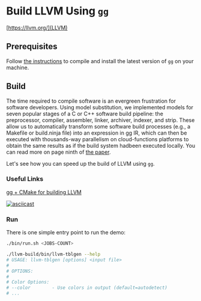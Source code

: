 # Build LLVM Using `gg`

[https://llvm.org/](LLVM)

## Prerequisites

Follow [the instructions](https://github.com/StanfordSNR/gg/blob/master/README.md#build-directions) to compile and install the latest version of `gg` on your machine.

## Build

The time required to compile software is an evergreen frustration for software developers. Using model substitution, we implemented models for seven popular stages of a C or C++ software build pipeline: the preprocessor, compiler, assembler, linker, archiver, indexer, and strip. These allow us to automatically transform some software build processes (e.g., a Makefile or build.ninja file) into an expression in gg IR, which can then be executed with thousands-way parallelism on cloud-functions platforms to obtain the same results as if the build system hadbeen executed locally. You can read more on page ninth of [the paper](https://www.usenix.org/system/files/atc19-fouladi.pdf).

Let's see how you can speed up the build of LLVM using `gg`.

### Useful Links

[gg + CMake for building LLVM](https://github.com/StanfordSNR/gg/issues/22)

[![asciicast](https://asciinema.org/a/262982.svg)](https://asciinema.org/a/262982)

### Run

There is one simple entry point to run the demo:

```sh
./bin/run.sh <JOBS-COUNT>

./llvm-build/bin/llvm-tblgen --help
# USAGE: llvm-tblgen [options] <input file>
#
# OPTIONS:
#
# Color Options:
# --color        - Use colors in output (default=autodetect)
# ...
```
